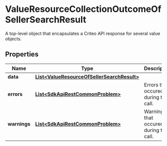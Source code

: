 

# ValueResourceCollectionOutcomeOfSellerSearchResult

A top-level object that encapsulates a Criteo API response for several value objects.

## Properties

| Name | Type | Description | Notes |
|------------ | ------------- | ------------- | -------------|
|**data** | [**List&lt;ValueResourceOfSellerSearchResult&gt;**](ValueResourceOfSellerSearchResult.md) |  |  [optional] |
|**errors** | [**List&lt;SdkApiRestCommonProblem&gt;**](SdkApiRestCommonProblem.md) | Errors that occured during this call. |  [optional] [readonly] |
|**warnings** | [**List&lt;SdkApiRestCommonProblem&gt;**](SdkApiRestCommonProblem.md) | Warnings that occured during this call. |  [optional] [readonly] |



